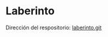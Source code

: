 # Laberinto

Dirección del respositorio: [laberinto.git](https://github.com/LeonardoLLP/laberinto)

